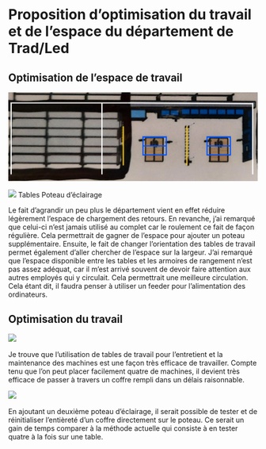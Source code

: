 # Proposition d’optimisation du travail et de l’espace du département de Trad/Led
##
## Optimisation de l’espace de travail
![Plan de travail](https://github.com/sebreilly/projet_stage_2023/blob/main/doc/projet_1_optimisation_du_travail_Trad_LED/medias/plan_de_travail.png)

![](Aspose.Words.bab29073-3b6e-4694-95f8-9e72c6713cb0.002.png)																							Tables																					Poteau d’éclairage

Le fait d’agrandir un peu plus le département vient en effet réduire légèrement l’espace de chargement des retours. En revanche, j’ai remarqué que celui-ci n’est jamais utilisé au complet car le roulement ce fait de façon régulière. Cela permettrait de gagner de l’espace pour ajouter un poteau supplémentaire. Ensuite, le fait de changer l’orientation des tables de travail permet également d’aller chercher de l’espace sur la largeur. J’ai remarqué que l’espace disponible entre les tables et les armoires de rangement n’est pas assez adéquat, car il m’est arrivé souvent de devoir faire attention aux autres employés qui y circulait. Cela permettrait une meilleure circulation. Cela étant dit, il faudra penser à utiliser un feeder pour l’alimentation des ordinateurs.

## Optimisation du travail
![](Aspose.Words.bab29073-3b6e-4694-95f8-9e72c6713cb0.003.png)

Je trouve que l’utilisation de tables de travail pour l’entretient et la maintenance des machines est une façon très efficace de travailler. Compte tenu que l’on peut placer facilement quatre de machines, il devient très efficace de passer à travers un coffre rempli dans un délais raisonnable.

![](Aspose.Words.bab29073-3b6e-4694-95f8-9e72c6713cb0.004.png)

En ajoutant un deuxième poteau d’éclairage, il serait possible de tester et de réinitialiser l’entièreté d’un coffre directement sur le poteau. Ce serait un gain de temps comparer à la méthode actuelle qui consiste à en tester quatre à la fois sur une table.
